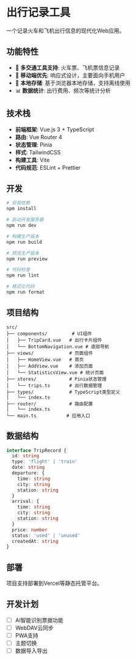 # 出行记录工具

一个记录火车和飞机出行信息的现代化Web应用。

## 功能特性

- 🚄 **多交通工具支持**: 火车票、飞机票信息记录
- 📱 **移动端优先**: 响应式设计，主要面向手机用户
- 💾 **本地存储**: 基于浏览器本地存储，支持离线使用
- 📊 **数据统计**: 出行费用、频次等统计分析

## 技术栈

- **前端框架**: Vue.js 3 + TypeScript
- **路由**: Vue Router 4
- **状态管理**: Pinia
- **样式**: TailwindCSS
- **构建工具**: Vite
- **代码规范**: ESLint + Prettier

## 开发

```bash
# 安装依赖
npm install

# 启动开发服务器
npm run dev

# 构建生产版本
npm run build

# 预览生产版本
npm run preview

# 代码检查
npm run lint

# 格式化代码
npm run format
```

## 项目结构

```
src/
├── components/         # UI组件
│   ├── TripCard.vue   # 出行卡片组件
│   └── BottomNavigation.vue # 底部导航
├── views/             # 页面组件
│   ├── HomeView.vue   # 首页
│   ├── AddView.vue    # 添加页面
│   └── StatisticsView.vue # 统计页面
├── stores/            # Pinia状态管理
│   └── trips.ts       # 出行数据管理
├── types/             # TypeScript类型定义
│   └── index.ts
├── router/            # 路由配置
│   └── index.ts
└── main.ts           # 应用入口
```

## 数据结构

```typescript
interface TripRecord {
  id: string
  type: 'flight' | 'train'
  date: string
  departure: {
    time: string
    city: string
    station: string
  }
  arrival: {
    time: string
    city: string
    station: string
  }
  price: number
  status: 'used' | 'unused'
  createdAt: string
}
```

## 部署

项目支持部署到Vercel等静态托管平台。

## 开发计划

- [ ] AI智能识别票据功能
- [ ] WebDAV云同步
- [ ] PWA支持
- [ ] 主题切换
- [ ] 数据导入导出